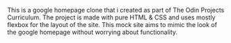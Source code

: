 This is a google homepage clone that i created as part of The Odin Projects Curriculum. The project is made with pure HTML & CSS and uses mostly flexbox for the layout of the site. This mock site aims to mimic the look of the google homepage without worrying about functionality.
